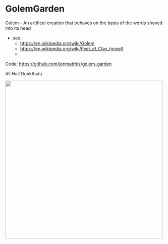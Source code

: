 # GolemGarden

Golem - An artifical creation that behaves on the basis of the words shoved into its head

- see:
    - https://en.wikipedia.org/wiki/Golem
    - https://en.wikipedia.org/wiki/Feet_of_Clay_(novel)
    -

Code: https://github.com/jonmatthis/golem_garden

All Hail Dunkthulu

<img src="dunkthulu_trex_head.png" width="500"/>